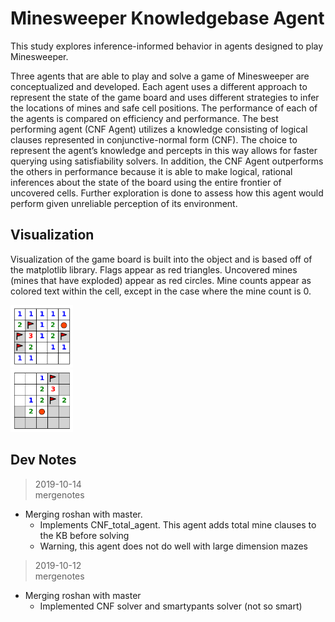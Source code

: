 # Minesweeper Knowledgebase Agent

This study explores inference-informed behavior in agents designed to play Minesweeper.  
 
Three agents that are able to play and solve a game of Minesweeper are conceptualized and
developed. Each agent uses a different approach to represent the state of the game board and uses different
strategies to infer the locations of mines and safe cell positions. The performance of each of the agents
is compared on efficiency and performance. The best performing agent (CNF Agent) utilizes a knowledge
consisting of logical clauses represented in conjunctive-normal form (CNF). The choice to represent the
agent’s knowledge and percepts in this way allows for faster querying using satisfiability solvers. In addition,
the CNF Agent outperforms the others in performance because it is able to make logical, rational inferences
about the state of the board using the entire frontier of uncovered cells. Further exploration is done to assess
how this agent would perform given unreliable perception of its environment.

## Visualization 

Visualization of the game board is built into the object and is based off of the matplotlib library.  Flags appear as
red triangles. Uncovered mines (mines that have exploded) appear as red circles. Mine counts appear as
colored text within the cell, except in the case where the mine count is 0.   

<div class="row">
  <div class="column">
    <img src="images/01-finishedboard.png" style="width:100px;">  
  </div>

  <div class="column">
    <img src="images/01-partialboard.png" style="width:100px;">
  </div>
</div>




## Dev Notes 

> 2019-10-14  
mergenotes   
+ Merging roshan with master. 
    + Implements CNF_total_agent.  This agent adds total mine clauses to the KB before solving
    + Warning, this agent does not do well with large dimension mazes 

> 2019-10-12   
mergenotes  
+ Merging roshan with master
    * Implemented CNF solver and smartypants solver (not so smart) 